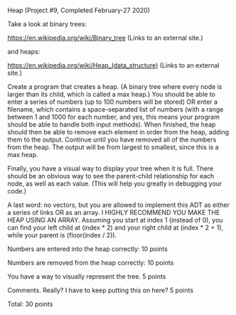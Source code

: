 Heap (Project #9, Completed February-27 2020)

 

Take a look at binary trees:

https://en.wikipedia.org/wiki/Binary_tree (Links to an external site.)

and heaps:

https://en.wikipedia.org/wiki/Heap_(data_structure) (Links to an external site.)

 

Create a program that creates a heap.  (A binary tree where every node is larger than its child, which is called a max heap.) You should be able to enter a series of numbers (up to 100 numbers will be stored) OR enter a filename, which contains a space-separated list of numbers (with a range between 1 and 1000 for each number, and yes, this means your program should be able to handle both input methods). When finished, the heap should then be able to remove each element in order from the heap, adding them to the output. Continue until you have removed all of the numbers from the heap. The output will be from largest to smallest, since this is a max heap.

Finally, you have a visual way to display your tree when it is full. There should be an obvious way to see the parent-child relationship for each node, as well as each value. (This will help you greatly in debugging your code.)

A last word: no vectors, but you are allowed to implement this ADT as either a series of links OR as an array. I HIGHLY RECOMMEND YOU MAKE THE HEAP USING AN ARRAY. Assuming you start at index 1 (instead of 0), you can find your left child at (index * 2) and your right child at (index * 2 + 1), while your parent is (floor(index / 2)).

 

Numbers are entered into the heap correctly:  10 points

Numbers are removed from the heap correctly:  10 points

You have a way to visually represent the tree. 5 points

Comments. Really? I have to keep putting this on here? 5 points

 

Total: 30 points
